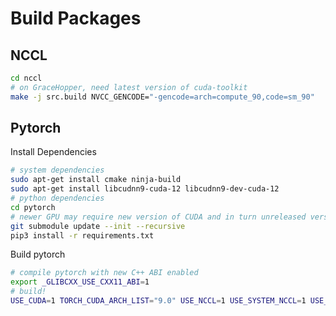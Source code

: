 # Build Packages

## NCCL

```bash
cd nccl
# on GraceHopper, need latest version of cuda-toolkit
make -j src.build NVCC_GENCODE="-gencode=arch=compute_90,code=sm_90"
```

## Pytorch

Install Dependencies

```bash
# system dependencies
sudo apt-get install cmake ninja-build
sudo apt-get install libcudnn9-cuda-12 libcudnn9-dev-cuda-12
# python dependencies
cd pytorch
# newer GPU may require new version of CUDA and in turn unreleased version of pytorch.
git submodule update --init --recursive
pip3 install -r requirements.txt
```

Build pytorch

```bash
# compile pytorch with new C++ ABI enabled
export _GLIBCXX_USE_CXX11_ABI=1
# build!
USE_CUDA=1 TORCH_CUDA_ARCH_LIST="9.0" USE_NCCL=1 USE_SYSTEM_NCCL=1 USE_UCC=0 python3 setup.py develop
```
